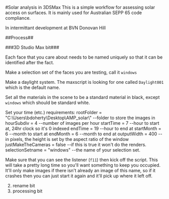 #Solar analysis in 3DSMax
This is a simple workflow for assessing solar access on surfaces. It is mainly used for Australian SEPP 65 code compliance.

In intermittant development at BVN Donovan Hill

##Process##

###3D Studio Max bit###

Each face that you care about needs to be named uniquely so that it can be identified after the fact.

Make a selection set of the faces you are testing, call it `windows`

Make a daylight system. The maxscript is looking for one called `Daylight001` which is the default name.

Set all the materials in the scene to be a standard material in black, except `windows` which should be standard white.

Set your time (etc.) requirements:
	rootFolder  = "C:\Users\bdoherty\Desktop\AMP_solar\\" --folder to store the images in
	hourSubdiv  = 4  --number of images per hour
	startTime   = 7  --hour to start at, 24hr clock so it's 0 indexed
	endTime     = 19 --hour to end at
	startMonth  = 6  --month to start at
	endMonth    = 6  --month to end at
	outputWidth = 400 --in pixels, the height is set by the aspect ratio of the window
	justMakeTheCameras = false --if this is true it won't do the renders.
	selectionSetname = "windows" --the name of your selection set.

Make sure that you can see the listener (`f11`) then kick off the script. This will take a pretty long time so you'll want something to keep you occupied. It'll only make images if there isn't already an image of this name, so if it crashes then you can just start it again and it'll pick up where it left off.


2. rename bit
3. processing bit
